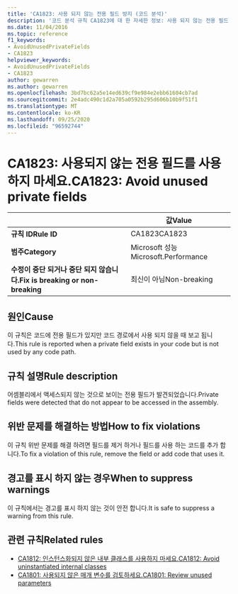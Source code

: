 ```yaml
---
title: 'CA1823: 사용 되지 않는 전용 필드 방지 (코드 분석)'
description: '코드 분석 규칙 CA1823에 대 한 자세한 정보: 사용 되지 않는 전용 필드 방지'
ms.date: 11/04/2016
ms.topic: reference
f1_keywords:
- AvoidUnusedPrivateFields
- CA1823
helpviewer_keywords:
- AvoidUnusedPrivateFields
- CA1823
author: gewarren
ms.author: gewarren
ms.openlocfilehash: 3bd7bc62a5e14ed639cf9e984e2ebb61604cb7ad
ms.sourcegitcommit: 2e4adc490c1d2a705a0592b295d606b10b9f51f1
ms.translationtype: MT
ms.contentlocale: ko-KR
ms.lasthandoff: 09/25/2020
ms.locfileid: "96592744"
---
```

# <a name="ca1823-avoid-unused-private-fields"></a><span data-ttu-id="e2fca-103">CA1823: 사용되지 않는 전용 필드를 사용하지 마세요.</span><span class="sxs-lookup"><span data-stu-id="e2fca-103">CA1823: Avoid unused private fields</span></span>

| | <span data-ttu-id="e2fca-104">값</span><span class="sxs-lookup"><span data-stu-id="e2fca-104">Value</span></span> |
|-|-|
| <span data-ttu-id="e2fca-105">**규칙 ID**</span><span class="sxs-lookup"><span data-stu-id="e2fca-105">**Rule ID**</span></span> |<span data-ttu-id="e2fca-106">CA1823</span><span class="sxs-lookup"><span data-stu-id="e2fca-106">CA1823</span></span>|
| <span data-ttu-id="e2fca-107">**범주**</span><span class="sxs-lookup"><span data-stu-id="e2fca-107">**Category**</span></span> |<span data-ttu-id="e2fca-108">Microsoft 성능</span><span class="sxs-lookup"><span data-stu-id="e2fca-108">Microsoft.Performance</span></span>|
| <span data-ttu-id="e2fca-109">**수정이 중단 되거나 중단 되지 않습니다.**</span><span class="sxs-lookup"><span data-stu-id="e2fca-109">**Fix is breaking or non-breaking**</span></span> |<span data-ttu-id="e2fca-110">최신이 아님</span><span class="sxs-lookup"><span data-stu-id="e2fca-110">Non-breaking</span></span>|

## <a name="cause"></a><span data-ttu-id="e2fca-111">원인</span><span class="sxs-lookup"><span data-stu-id="e2fca-111">Cause</span></span>

<span data-ttu-id="e2fca-112">이 규칙은 코드에 전용 필드가 있지만 코드 경로에서 사용 되지 않을 때 보고 됩니다.</span><span class="sxs-lookup"><span data-stu-id="e2fca-112">This rule is reported when a private field exists in your code but is not used by any code path.</span></span>

## <a name="rule-description"></a><span data-ttu-id="e2fca-113">규칙 설명</span><span class="sxs-lookup"><span data-stu-id="e2fca-113">Rule description</span></span>

<span data-ttu-id="e2fca-114">어셈블리에서 액세스되지 않는 것으로 보이는 전용 필드가 발견되었습니다.</span><span class="sxs-lookup"><span data-stu-id="e2fca-114">Private fields were detected that do not appear to be accessed in the assembly.</span></span>

## <a name="how-to-fix-violations"></a><span data-ttu-id="e2fca-115">위반 문제를 해결하는 방법</span><span class="sxs-lookup"><span data-stu-id="e2fca-115">How to fix violations</span></span>

<span data-ttu-id="e2fca-116">이 규칙 위반 문제를 해결 하려면 필드를 제거 하거나 필드를 사용 하는 코드를 추가 합니다.</span><span class="sxs-lookup"><span data-stu-id="e2fca-116">To fix a violation of this rule, remove the field or add code that uses it.</span></span>

## <a name="when-to-suppress-warnings"></a><span data-ttu-id="e2fca-117">경고를 표시 하지 않는 경우</span><span class="sxs-lookup"><span data-stu-id="e2fca-117">When to suppress warnings</span></span>

<span data-ttu-id="e2fca-118">이 규칙에서는 경고를 표시 하지 않는 것이 안전 합니다.</span><span class="sxs-lookup"><span data-stu-id="e2fca-118">It is safe to suppress a warning from this rule.</span></span>

## <a name="related-rules"></a><span data-ttu-id="e2fca-119">관련 규칙</span><span class="sxs-lookup"><span data-stu-id="e2fca-119">Related rules</span></span>

- [<span data-ttu-id="e2fca-120">CA1812: 인스턴스화되지 않은 내부 클래스를 사용하지 마세요.</span><span class="sxs-lookup"><span data-stu-id="e2fca-120">CA1812: Avoid uninstantiated internal classes</span></span>](ca1812.md)
- [<span data-ttu-id="e2fca-121">CA1801: 사용되지 않은 매개 변수를 검토하세요.</span><span class="sxs-lookup"><span data-stu-id="e2fca-121">CA1801: Review unused parameters</span></span>](ca1801.md)

